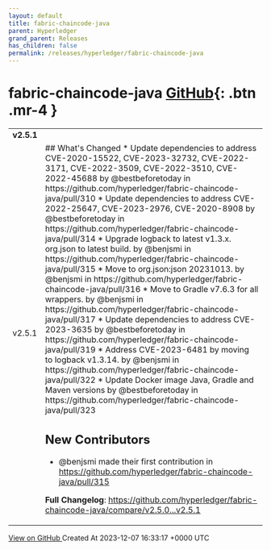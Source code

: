 ```yaml
---
layout: default
title: fabric-chaincode-java
parent: Hyperledger
grand_parent: Releases
has_children: false
permalink: /releases/hyperledger/fabric-chaincode-java
---
```


# fabric-chaincode-java <span class="fs-3 right-align">[GitHub](https://github.com/hyperledger/fabric-chaincode-java){: .btn .mr-4 }</span>


<div>
    <table>
        <tr>
            <td colspan="2">
                <b>
                    v2.5.1
                </b>
            </td>
        </tr>
        <tr>
            <td>
                <span class="chip">
                    v2.5.1
                </span>
            </td>
            <td>
                ## What's Changed
* Update dependencies to address CVE-2020-15522, CVE-2023-32732, CVE-2022-3171, CVE-2022-3509, CVE-2022-3510, CVE-2022-45688 by @bestbeforetoday in https://github.com/hyperledger/fabric-chaincode-java/pull/310
* Update dependencies to address CVE-2022-25647, CVE-2023-2976, CVE-2020-8908 by @bestbeforetoday in https://github.com/hyperledger/fabric-chaincode-java/pull/314
* Upgrade logback to latest v1.3.x. org.json to latest build. by @benjsmi in https://github.com/hyperledger/fabric-chaincode-java/pull/315
* Move to org.json:json 20231013. by @benjsmi in https://github.com/hyperledger/fabric-chaincode-java/pull/316
* Move to Gradle v7.6.3 for all wrappers. by @benjsmi in https://github.com/hyperledger/fabric-chaincode-java/pull/317
* Update dependencies to address CVE-2023-3635 by @bestbeforetoday in https://github.com/hyperledger/fabric-chaincode-java/pull/319
* Address CVE-2023-6481 by moving to logback v1.3.14. by @benjsmi in https://github.com/hyperledger/fabric-chaincode-java/pull/322
* Update Docker image Java, Gradle and Maven versions by @bestbeforetoday in https://github.com/hyperledger/fabric-chaincode-java/pull/323


## New Contributors
* @benjsmi made their first contribution in https://github.com/hyperledger/fabric-chaincode-java/pull/315

**Full Changelog**: https://github.com/hyperledger/fabric-chaincode-java/compare/v2.5.0...v2.5.1
            </td>
        </tr>
    </table>
    <a href="https://github.com/hyperledger/fabric-chaincode-java/releases/tag/v2.5.1" class=".btn">
        View on GitHub
    </a>
    <span class="right-align">
        Created At 2023-12-07 16:33:17 +0000 UTC
    </span>
</div>

